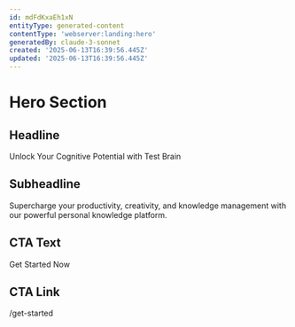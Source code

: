 ```yaml
---
id: mdFdKxaEh1xN
entityType: generated-content
contentType: 'webserver:landing:hero'
generatedBy: claude-3-sonnet
created: '2025-06-13T16:39:56.445Z'
updated: '2025-06-13T16:39:56.445Z'
---
```

# Hero Section

## Headline
Unlock Your Cognitive Potential with Test Brain

## Subheadline
Supercharge your productivity, creativity, and knowledge management with our powerful personal knowledge platform.

## CTA Text
Get Started Now

## CTA Link
/get-started
